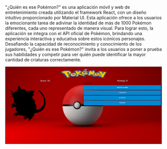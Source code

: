 "¿Quién es ese Pokémon?" es una aplicación móvil y web de entretenimiento creada utilizando el framework React, con un diseño intuitivo proporcionado por Material UI. Esta aplicación ofrece a los usuarios la emocionante tarea de adivinar la identidad de más de 1000 Pokémon diferentes, cada uno representado de manera visual. Para lograr esto, la aplicación se integra con el API oficial de Pokémon, brindando una experiencia interactiva y educativa sobre estos icónicos personajes. Desafiando la capacidad de reconocimiento y conocimiento de los jugadores, "¿Quién es ese Pokémon?" invita a los usuarios a poner a prueba sus habilidades y competir para ver quién puede identificar la mayor cantidad de criaturas correctamente.

![Captura de Pantalla](https://github.com/bytesjotaeme/Adivina-Poke/blob/main/preview.PNG)
